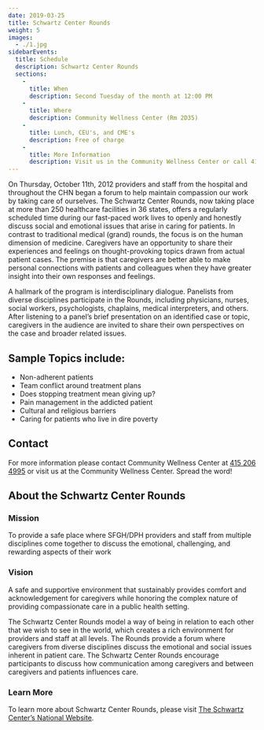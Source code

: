 ```yaml
---
date: 2019-03-25
title: Schwartz Center Rounds
weight: 5
images:
  - ./1.jpg
sidebarEvents:
  title: Schedule
  description: Schwartz Center Rounds
  sections:
    -
      title: When
      description: Second Tuesday of the month at 12:00 PM
    -
      title: Where
      description: Community Wellness Center (Rm 2D35)
    -
      title: Lunch, CEU's, and CME's
      description: Free of charge
    -
      title: More Information
      description: Visit us in the Community Wellness Center or call 415 206 4995
---
```


On Thursday, October 11th, 2012 providers and staff from the hospital and throughout the CHN began a forum to help maintain compassion  our work by taking care of ourselves. The Schwartz Center Rounds, now taking place at more than 250 healthcare facilities in 36 states, offers a regularly scheduled time during our fast-paced work lives to openly and honestly discuss social and emotional issues that arise in caring for patients. In contrast to traditional medical (grand) rounds, the focus is on the human dimension of medicine. Caregivers have an opportunity to share their experiences and feelings on thought-provoking topics drawn from actual patient cases. The premise is that caregivers are better able to make personal connections with patients and colleagues when they have greater insight into their own responses and feelings.

A hallmark of the program is interdisciplinary dialogue. Panelists from diverse disciplines participate in the Rounds, including physicians, nurses, social workers, psychologists, chaplains, medical interpreters, and others. After listening to a panel’s brief presentation on an identified case or topic, caregivers in the audience are invited to share their own perspectives on the case and broader related issues.

## Sample Topics include:

 * Non-adherent patients
 * Team conflict around treatment plans
 * Does stopping treatment mean giving up?
 * Pain management in the addicted patient
 * Cultural and religious barriers
 * Caring for patients who live in dire poverty

## Contact

For more information please contact Community Wellness Center at [415 206 4995](tel:+14152064995 "415 206 4995") or visit us at the Community Wellness Center. Spread the word!

## About the Schwartz Center Rounds

### Mission

To provide a safe place where SFGH/DPH providers and staff from multiple disciplines come together to discuss the emotional, challenging, and rewarding aspects of their work

### Vision

A safe and supportive environment that sustainably provides comfort and acknowledgement for caregivers while honoring the complex nature of providing compassionate care in a public health setting.

The Schwartz Center Rounds model a way of being in relation to each other that we wish to see in the world, which creates a rich environment for providers and staff at all levels. The Rounds provide a forum where caregivers from diverse disciplines discuss the emotional and social issues inherent in patient care. The Schwartz Center Rounds encourage participants to discuss how communication among caregivers and between caregivers and patients influences care.

### Learn More

To learn more about Schwartz Center Rounds, please visit [The Schwartz Center’s National Website](https://www.theschwartzcenter.org/ "The Schwartz Center’s National Website").
